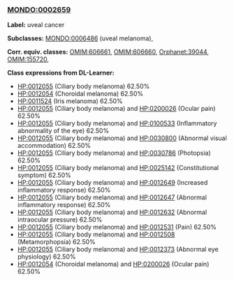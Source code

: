 
### [MONDO:0002659](http://purl.obolibrary.org/obo/MONDO_0002659)
**Label:** uveal cancer

**Subclasses:** [MONDO:0006486](http://purl.obolibrary.org/obo/MONDO_0006486) (uveal melanoma), 

**Corr. equiv. classes:** [OMIM:606661](http://purl.obolibrary.org/obo/OMIM_606661), [OMIM:606660](http://purl.obolibrary.org/obo/OMIM_606660), [Orphanet:39044](http://www.orpha.net/ORDO/Orphanet_39044), [OMIM:155720](http://purl.obolibrary.org/obo/OMIM_155720), 

**Class expressions from DL-Learner:**

- [HP:0012055](http://purl.obolibrary.org/obo/HP_0012055) (Ciliary body melanoma) 62.50%
- [HP:0012054](http://purl.obolibrary.org/obo/HP_0012054) (Choroidal melanoma) 62.50%
- [HP:0011524](http://purl.obolibrary.org/obo/HP_0011524) (Iris melanoma) 62.50%
- [HP:0012055](http://purl.obolibrary.org/obo/HP_0012055) (Ciliary body melanoma) and [HP:0200026](http://purl.obolibrary.org/obo/HP_0200026) (Ocular pain) 62.50%
- [HP:0012055](http://purl.obolibrary.org/obo/HP_0012055) (Ciliary body melanoma) and [HP:0100533](http://purl.obolibrary.org/obo/HP_0100533) (Inflammatory abnormality of the eye) 62.50%
- [HP:0012055](http://purl.obolibrary.org/obo/HP_0012055) (Ciliary body melanoma) and [HP:0030800](http://purl.obolibrary.org/obo/HP_0030800) (Abnormal visual accommodation) 62.50%
- [HP:0012055](http://purl.obolibrary.org/obo/HP_0012055) (Ciliary body melanoma) and [HP:0030786](http://purl.obolibrary.org/obo/HP_0030786) (Photopsia) 62.50%
- [HP:0012055](http://purl.obolibrary.org/obo/HP_0012055) (Ciliary body melanoma) and [HP:0025142](http://purl.obolibrary.org/obo/HP_0025142) (Constitutional symptom) 62.50%
- [HP:0012055](http://purl.obolibrary.org/obo/HP_0012055) (Ciliary body melanoma) and [HP:0012649](http://purl.obolibrary.org/obo/HP_0012649) (Increased inflammatory response) 62.50%
- [HP:0012055](http://purl.obolibrary.org/obo/HP_0012055) (Ciliary body melanoma) and [HP:0012647](http://purl.obolibrary.org/obo/HP_0012647) (Abnormal inflammatory response) 62.50%
- [HP:0012055](http://purl.obolibrary.org/obo/HP_0012055) (Ciliary body melanoma) and [HP:0012632](http://purl.obolibrary.org/obo/HP_0012632) (Abnormal intraocular pressure) 62.50%
- [HP:0012055](http://purl.obolibrary.org/obo/HP_0012055) (Ciliary body melanoma) and [HP:0012531](http://purl.obolibrary.org/obo/HP_0012531) (Pain) 62.50%
- [HP:0012055](http://purl.obolibrary.org/obo/HP_0012055) (Ciliary body melanoma) and [HP:0012508](http://purl.obolibrary.org/obo/HP_0012508) (Metamorphopsia) 62.50%
- [HP:0012055](http://purl.obolibrary.org/obo/HP_0012055) (Ciliary body melanoma) and [HP:0012373](http://purl.obolibrary.org/obo/HP_0012373) (Abnormal eye physiology) 62.50%
- [HP:0012054](http://purl.obolibrary.org/obo/HP_0012054) (Choroidal melanoma) and [HP:0200026](http://purl.obolibrary.org/obo/HP_0200026) (Ocular pain) 62.50%


